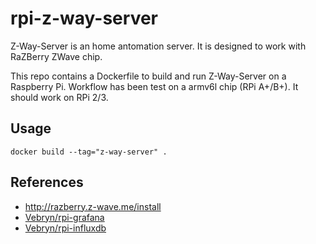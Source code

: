 # rpi-z-way-server
Z-Way-Server is an home antomation server. It is designed to work with RaZBerry ZWave chip.

This repo contains a Dockerfile to build and run Z-Way-Server on a Raspberry Pi. Workflow has been test on a armv6l chip (RPi A+/B+). It should work on RPi 2/3.

## Usage
```
docker build --tag="z-way-server" .
```
## References
* http://razberry.z-wave.me/install
* [Vebryn/rpi-grafana](http://github.com/Vebryn/rpi-grafana)
* [Vebryn/rpi-influxdb](http://github.com/Vebryn/rpi-influxdb)
